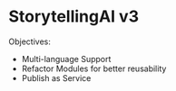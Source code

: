 # StorytellingAI v3

Objectives:

- Multi-language Support
- Refactor Modules for better reusability
- Publish as Service